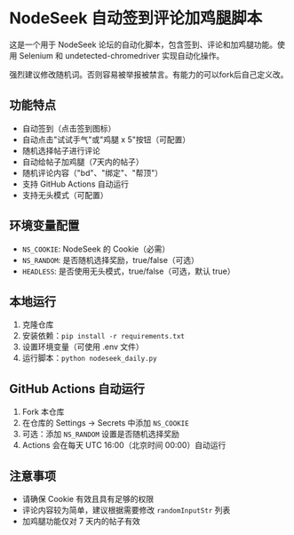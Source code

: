 # NodeSeek 自动签到评论加鸡腿脚本

这是一个用于 NodeSeek 论坛的自动化脚本，包含签到、评论和加鸡腿功能。使用 Selenium 和 undetected-chromedriver 实现自动化操作。

强烈建议修改随机词。否则容易被举报被禁言。有能力的可以fork后自己定义改。

## 功能特点

- 自动签到（点击签到图标）
- 自动点击"试试手气"或"鸡腿 x 5"按钮（可配置）
- 随机选择帖子进行评论
- 自动给帖子加鸡腿（7天内的帖子）
- 随机评论内容（"bd"、"绑定"、"帮顶"）
- 支持 GitHub Actions 自动运行
- 支持无头模式（可配置）

## 环境变量配置

- `NS_COOKIE`: NodeSeek 的 Cookie（必需）
- `NS_RANDOM`: 是否随机选择奖励，true/false（可选）
- `HEADLESS`: 是否使用无头模式，true/false（可选，默认 true）

## 本地运行

1. 克隆仓库
2. 安装依赖：`pip install -r requirements.txt`
3. 设置环境变量（可使用 .env 文件）
4. 运行脚本：`python nodeseek_daily.py`

## GitHub Actions 自动运行

1. Fork 本仓库
2. 在仓库的 Settings -> Secrets 中添加 `NS_COOKIE`
3. 可选：添加 `NS_RANDOM` 设置是否随机选择奖励
4. Actions 会在每天 UTC 16:00（北京时间 00:00）自动运行

## 注意事项

- 请确保 Cookie 有效且具有足够的权限
- 评论内容较为简单，建议根据需要修改 `randomInputStr` 列表
- 加鸡腿功能仅对 7 天内的帖子有效
